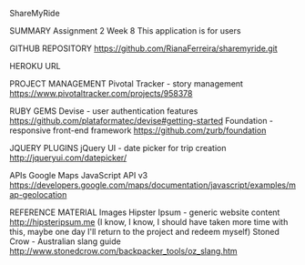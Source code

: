 ShareMyRide

SUMMARY
Assignment 2 Week 8
This application is for users

GITHUB REPOSITORY
https://github.com/RianaFerreira/sharemyride.git

HEROKU URL


PROJECT MANAGEMENT
Pivotal Tracker - story management https://www.pivotaltracker.com/projects/958378

RUBY GEMS
Devise - user authentication features https://github.com/plataformatec/devise#getting-started
Foundation - responsive front-end framework https://github.com/zurb/foundation

JQUERY PLUGINS
jQuery UI - date picker for trip creation http://jqueryui.com/datepicker/

APIs
Google Maps JavaScript API v3 https://developers.google.com/maps/documentation/javascript/examples/map-geolocation

REFERENCE MATERIAL
Images
Hipster Ipsum - generic website content http://hipsteripsum.me (I know, I know, I should have taken more time with this, maybe one day I'll return to the project and redeem myself)
Stoned Crow - Australian slang guide http://www.stonedcrow.com/backpacker_tools/oz_slang.htm


